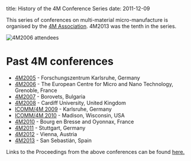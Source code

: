 title: History of the 4M Conference Series 
date: 2011-12-09 

This series of conferences on multi-material micro-manufacture is organised by the [4M Association](/4m-association/node/1.html). 4M2013 was the tenth in the series.  
  
![4M2006 attendees](/4m-association/images/4m2013groupphoto.jpg)
<!--break-->
# Past 4M conferences

 * [4M2005](http://www.4m-net.org/4M_Conference "4M2005 Conference") - Forschungszentrum Karlsruhe, Germany  
 * [4M2006](http://www.4m-net.org/Conference/4M2006 "4M2006 Conference") - The European Centre for Micro and Nano Technology, Grenoble, France  
 * [4M2007](http://www.4m-net.org/Conference/4M2007 "4M2007 Conference") - Borovets, Bulgaria  
 * [4M2008](http://www.4m-net.org/Conference/4M2008 "4M2008 Conference") - Cardiff University, United Kingdom
 * [ICOMM/4M 2009](/4m-association/conference/200.html) - Karlsruhe, Germany
 * [ICOMM/4M 2010](http://www.conferencing.uwex.edu/conferences/ICOMM10) - Madison, Wisconsin, USA  
 * [4M2010](/4m-association/conference/2010/2010.html) - Bourg en Bresse and Oyonnax, France   
 * [4M2011](/4m-association/conference/2011/2011.html) - Stuttgart, Germany
 * [4M2012](/4m-association/conference/2012/2012.html) - Vienna, Austria
 * [4M2013](/4m-association/conference/2013/2013.html) - San Sebastián, Spain

Links to the Proceedings from the above conferences can be found [here.](/4m-association/content/4M-conference-serie/4M-conference-serie.html)